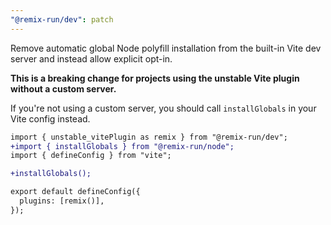 ```yaml
---
"@remix-run/dev": patch
---
```


Remove automatic global Node polyfill installation from the built-in Vite dev server and instead allow explicit opt-in.

**This is a breaking change for projects using the unstable Vite plugin without a custom server.**

If you're not using a custom server, you should call `installGlobals` in your Vite config instead.

```diff
import { unstable_vitePlugin as remix } from "@remix-run/dev";
+import { installGlobals } from "@remix-run/node";
import { defineConfig } from "vite";

+installGlobals();

export default defineConfig({
  plugins: [remix()],
});
```
